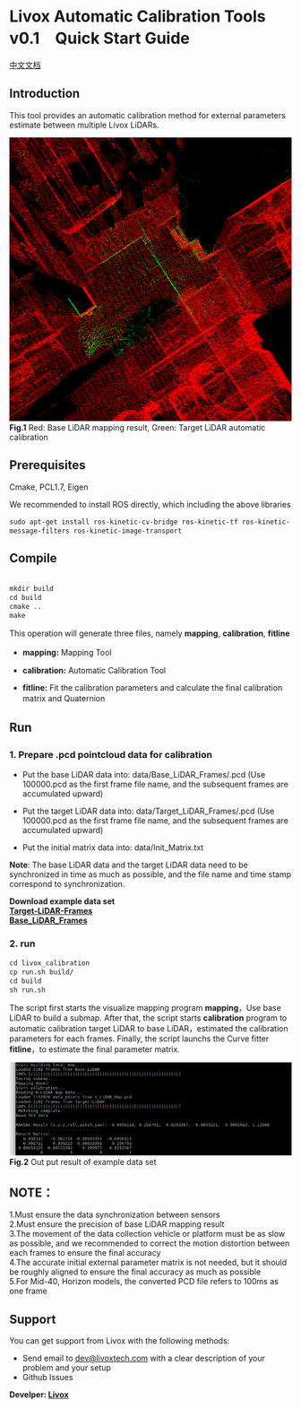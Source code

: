 # Livox Automatic Calibration Tools v0.1　Quick Start Guide

[中文文档](./doc/readme-CN.md)
## Introduction
This tool provides an automatic calibration method for external parameters estimate between multiple Livox LiDARs. 

![image](./pic/1.png)  
    **Fig.1** Red: Base LiDAR mapping result, Green: Target LiDAR automatic calibration 

## Prerequisites
Cmake, PCL1.7, Eigen

We recommended to install ROS directly, which including the above libraries

```
sudo apt-get install ros-kinetic-cv-bridge ros-kinetic-tf ros-kinetic-message-filters ros-kinetic-image-transport

```
## Compile

```

mkdir build
cd build
cmake ..
make

```

This operation will generate three files, namely **mapping**, **calibration**, **fitline**　  

* **mapping:** Mapping Tool　　

* **calibration:** Automatic Calibration Tool

* **fitline:** Fit the calibration parameters and calculate the final calibration matrix and Quaternion　　



## Run
### **1. Prepare .pcd pointcloud data for calibration**　　

* Put the base LiDAR data into: data/Base_LiDAR_Frames/.pcd (Use 100000.pcd as the first frame file name, and the subsequent frames are accumulated upward)  

* Put the target LiDAR data into: data/Target_LiDAR_Frames/.pcd (Use 100000.pcd as the first frame file name, and the subsequent frames are accumulated upward)  

* Put the initial matrix data into: data/Init_Matrix.txt  

**Note**: The base LiDAR data and the target LiDAR data need to be synchronized in time as much as possible, and the file name and time stamp correspond to synchronization.

**Download example data set**  
 [**Target-LiDAR-Frames**](https://terra-1-g.djicdn.com/65c028cd298f4669a7f0e40e50ba1131/Showcase/Target-LiDAR-Frames.tar.gz)  
 [**Base_LiDAR_Frames**](https://terra-1-g.djicdn.com/65c028cd298f4669a7f0e40e50ba1131/Showcase/Base_LiDAR_Frames.tar.gz)  


### **2. run**
```
cd livox_calibration
cp run.sh build/
cd build
sh run.sh

```
The script first starts the visualize mapping program **mapping**，Use base LiDAR to build a submap. After that, the script starts **calibration** program to automatic calibration target LiDAR to base LiDAR，estimated the calibration parameters for each frames. Finally, the script launchs the Curve fitter **fitline**，to estimate the final parameter matrix.

![image](./pic/output.png ) 
**Fig.2** Out put result of example data set

## **NOTE：**  
1.Must ensure the data synchronization between sensors  
2.Must ensure the precision of base LiDAR mapping result  
3.The movement of the data collection vehicle or platform must be as slow as possible, and we recommended to correct the motion distortion between each frames  to ensure the final accuracy  
4.The accurate initial external parameter matrix is not needed, but it should be roughly aligned to ensure the final accuracy as much as possible  
5.For Mid-40, Horizon models, the converted PCD file refers to 100ms as one frame  

## Support
You can get support from Livox with the following methods:

* Send email to dev@livoxtech.com with a clear description of your problem and your setup
* Github Issues

**Develper: [Livox](https://www.livoxtech.com/)**

